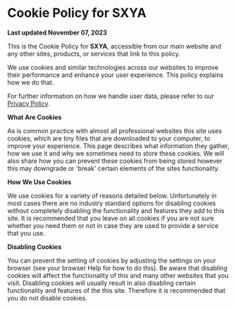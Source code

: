 # Cookie Policy for SXYA

**Last updated November 07, 2023**

This is the Cookie Policy for **SXYA**, accessible from our main website and any other sites, products, or services that link to this policy.

We use cookies and similar technologies across our websites to improve their performance and enhance your user experience. This policy explains how we do that.

For further information on how we handle user data, please refer to our [Privacy Policy](https://www.sxya.org/privacy-policy).

**What Are Cookies**

As is common practice with almost all professional websites this site uses cookies, which are tiny files that are downloaded to your computer, to improve your experience. This page describes what information they gather, how we use it and why we sometimes need to store these cookies. We will also share how you can prevent these cookies from being stored however this may downgrade or 'break' certain elements of the sites functionality.

**How We Use Cookies**

We use cookies for a variety of reasons detailed below. Unfortunately in most cases there are no industry standard options for disabling cookies without completely disabling the functionality and features they add to this site. It is recommended that you leave on all cookies if you are not sure whether you need them or not in case they are used to provide a service that you use.

**Disabling Cookies**

You can prevent the setting of cookies by adjusting the settings on your browser (see your browser Help for how to do this). Be aware that disabling cookies will affect the functionality of this and many other websites that you visit. Disabling cookies will usually result in also disabling certain functionality and features of the this site. Therefore it is recommended that you do not disable cookies.    
